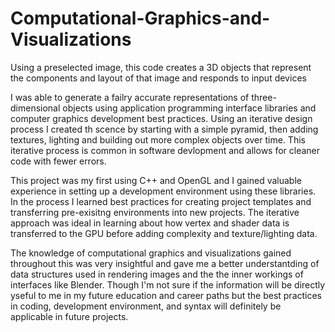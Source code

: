 # Computational-Graphics-and-Visualizations

Using a preselected image, this code creates a 3D objects that represent the components and layout of that image and responds to input devices

I was able to generate a failry accurate representations of three-dimensional objects using application programming interface libraries and computer graphics development best practices. Using an iterative design process I created th scence by starting with a simple pyramid, then adding textures, lighting and building out more complex objects over time. This iterative process is common in software devlopment and allows for cleaner code with fewer errors. 

This project was my first using C++ and OpenGL and I gained valuable experience in setting up a development environment using these libraries. In the process I learned best practices for creating project templates and transferring pre-exisitng environments into new projects. The iterative approach was ideal in learning about how vertex and shader data is transferred to the GPU before adding complexity and texture/lighting data. 

The knowledge of computational graphics and visualizations gained throughout this was very insightful and gave me a better understantding of data structures used in rendering images and the the inner workings of interfaces like Blender. Though I'm not sure if the information will be directly yseful to me in my future education and career paths but the best practices in coding, development environment, and syntax will definitely be applicable in future projects.
